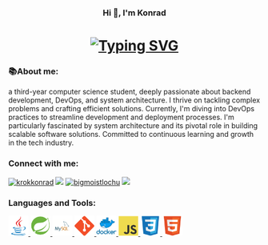 
<h3 align="center">Hi 👋, I'm Konrad</h3>
<h1 align="center">
  <a href="https://git.io/typing-svg">
    <img src="https://readme-typing-svg.demolab.com?font=Source+Code+Pro&pause=1000&color=229db5&random=false&width=435&lines=Welcome+to+my+GitHub+Profile!+🚀🚀" alt="Typing SVG" />
  </a>
</h1>

<h3 align="left">📚About me:</h3>
a third-year computer science student, deeply passionate about backend development, DevOps, and system architecture. I thrive on tackling complex problems and crafting efficient solutions. Currently, I'm diving into DevOps practices to streamline development and deployment processes. I'm particularly fascinated by system architecture and its pivotal role in building scalable software solutions. Committed to continuous learning and growth in the tech industry.

<h3 align="left">Connect with me:</h3>
<p align="left">
<a href="https://linkedin.com/in/krokkonrad" target="_blank"><img src="https://img.shields.io/badge/LinkedIn-0077B5?style=for-the-badge&logo=linkedin&logoColor=white" target="_blank" alt="krokkonrad"/></a>
<a href="mailto:krok.konrad1@gmail.com" target="_blank"><img src="https://img.shields.io/badge/Gmail-D14836?style=for-the-badge&logo=gmail&logoColor=white" target="_blank"/></a>
<a href="https://www.leetcode.com/bigmoistlochu" target="_blank"><img src="https://img.shields.io/badge/-LeetCode-FFA116?style=for-the-badge&logo=LeetCode&logoColor=black" target="_blank" alt="bigmoistlochu"/></a>
<a href="tibia.com" target="_blank"><img src="https://img.shields.io/badge/Portfolio-255E63?style=for-the-badge&logo=About.me&logoColor=white" target="_blank"/></a>


<h3 align="left">Languages and Tools:</h3>
<p align="left"> 
<a href="https://www.java.com" target="_blank" rel="noreferrer"> <img src="https://raw.githubusercontent.com/devicons/devicon/master/icons/java/java-original.svg" alt="java" width="40" height="40"/> </a>
<a href="https://spring.io/projects/spring-boot" target="_blank" rel="noreferrer"> <img src="https://github.com/BigMoistLochu/BigMoistLochu/blob/main/icons/spring-boot.png" alt="springboot" width="40" height="40"/> </a>
<a href="https://www.mysql.com/" target="_blank" rel="noreferrer"> <img src="https://github.com/BigMoistLochu/BigMoistLochu/blob/main/icons/mysql.png" alt="mysql" width="40" height="40"/> </a>
<a href="https://git-scm.com/" target="_blank" rel="noreferrer"> <img src="https://github.com/BigMoistLochu/BigMoistLochu/blob/main/icons/Git.png" alt="git" width="40" height="40"/> </a> 
<a href="https://www.docker.com/" target="_blank" rel="noreferrer"> <img src="https://github.com/BigMoistLochu/BigMoistLochu/blob/main/icons/docker.png" alt="docker" width="40" height="40"/> </a>
<a href="https://developer.mozilla.org/en-US/docs/Web/JavaScript" target="_blank" rel="noreferrer"> <img src="https://github.com/BigMoistLochu/BigMoistLochu/blob/main/icons/JavaScript.png" alt="javascript" width="40" height="40"/> </a> 
<a href="https://www.w3schools.com/css/" target="_blank" rel="noreferrer"> <img src="https://github.com/BigMoistLochu/BigMoistLochu/blob/main/icons/CSS3.png" alt="css3" width="40" height="40"/> </a> 
<a href="https://www.w3.org/html/" target="_blank" rel="noreferrer"> <img src="https://github.com/BigMoistLochu/BigMoistLochu/blob/main/icons/HTML5.png" alt="html5" width="40" height="40"/> </a>
</p>

